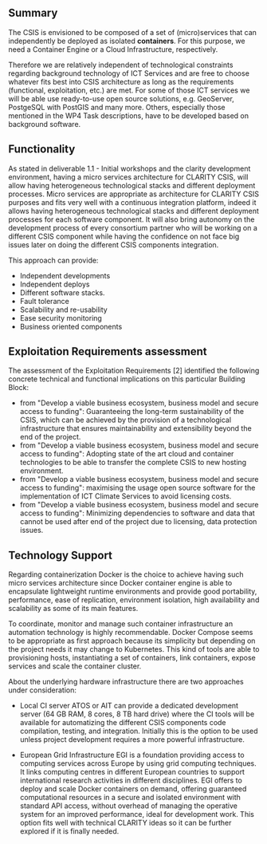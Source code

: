 ## Summary

The CSIS is envisioned to be composed of a set of (micro)services that can independently be deployed as isolated <strong>containers</strong>. For this purpose, we need a Container Engine or a Cloud Infrastructure, respectively.

Therefore we are relatively independent of technological constraints regarding background technology of ICT Services and are free to choose whatever fits best into CSIS architecture as long as the requirements (functional, exploitation, etc.) are met. For some of those ICT services we will be able use ready-to-use open source solutions, e.g. GeoServer, PostgeSQL with PostGIS and many more. Others, especially those mentioned in the WP4 Task descriptions, have to be developed based on background software.

## Functionality

As stated in deliverable 1.1 - Initial workshops and the clarity development environment, having a micro services architecture for CLARITY CSIS, will allow having heterogeneous technological stacks and different deployment processes.
Micro services are appropriate as architecture for CLARITY CSIS purposes and fits very well with a continuous integration platform, indeed it allows having heterogeneous technological stacks and different deployment processes for each software component. It will also bring autonomy on the development process of every consortium partner who will be working on a different CSIS component while having the confidence on not face big issues later on doing the different CSIS components integration.

This approach can provide:
- Independent developments
- Independent deploys
- Different software stacks.
- Fault tolerance
- Scalability and re-usability
- Ease security monitoring
- Business oriented components


## Exploitation Requirements assessment

The assessment of the Exploitation Requirements [2] identified the following concrete technical and functional implications on this particular Building Block:

- from "Develop a viable business ecosystem, business model and secure access to funding": Guaranteeing the long-term sustainability of the CSIS, which can be achieved by the provision of a technological infrastructure that ensures maintainability and extensibility beyond the end of the project.
- from "Develop a viable business ecosystem, business model and secure access to funding": Adopting state of the art cloud and container technologies to be able to transfer the complete CSIS to new hosting environment.
- from "Develop a viable business ecosystem, business model and secure access to funding": maximising the usage open source software for the implementation of ICT Climate Services to avoid licensing costs.
- from "Develop a viable business ecosystem, business model and secure access to funding": Minimizing dependencies to software and data that cannot be used after end of the project due to licensing, data protection issues.

## Technology Support

Regarding containerization Docker is the choice to achieve having such micro services architecture since Docker container engine is able to encapsulate lightweight runtime environments and provide good portability, performance, ease of replication, environment isolation, high availability and scalability as some of its main features.

To coordinate, monitor and manage such container infrastructure an automation technology is highly recommendable. Docker Compose seems to be appropriate as first approach because its simplicity but depending on the project needs it may change to Kubernetes. This kind of tools are able to provisioning hosts, instantiating a set of containers, link containers, expose services and scale the container cluster.

About the underlying hardware infrastructure there are two approaches under consideration:

- Local CI server
ATOS or AIT can provide a dedicated development server (64 GB RAM, 8 cores, 8 TB hard drive) where the CI tools will be available for automatizing the different CSIS components code compilation, testing, and integration. Initially this is the option to be used unless project development requires a more powerful infrastructure.

- European Grid Infrastructure
EGI is a foundation providing access to computing services across Europe by using grid computing techniques. It links computing centres in different European countries to support international research activities in different disciplines.
EGI offers to deploy and scale Docker containers on demand, offering guaranteed computational resources in a secure and isolated environment with standard API access, without overhead of managing the operative system for an improved performance, ideal for development work. This option fits well with technical CLARITY ideas so it can be further explored if it is finally needed.

